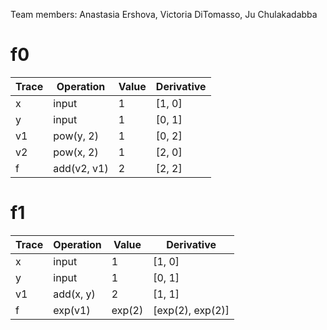 Team members: Anastasia Ershova, Victoria DiTomasso, Ju Chulakadabba

# f0

| Trace | Operation | Value | Derivative |
|---|---|---|---|
| x | input | 1 | [1, 0] |
| y | input | 1 | [0, 1] |
| v1 | pow(y, 2) | 1 | [0, 2] |
| v2 | pow(x, 2) | 1 | [2, 0] |
| f | add(v2, v1) | 2 | [2, 2] |

# f1

| Trace | Operation | Value | Derivative |
|---|---|---|---|
| x | input | 1 | [1, 0] |
| y | input | 1 | [0, 1] |
| v1 | add(x, y) | 2 | [1, 1] |
| f | exp(v1) | exp(2) | [exp(2), exp(2)] |